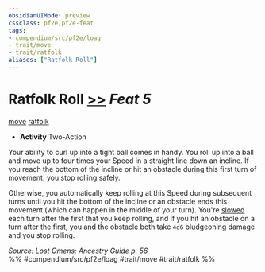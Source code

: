 ```yaml
---
obsidianUIMode: preview
cssclass: pf2e,pf2e-feat
tags:
- compendium/src/pf2e/loag
- trait/move
- trait/ratfolk
aliases: ["Ratfolk Roll"]
---
```

# Ratfolk Roll  [>>](../../Rules/core-rulebook/chapter-9-playing-the-game.md#Actions "Two-Action") *Feat 5*  
[move](../../Rules/traits/move.md)  [ratfolk](../../Rules/traits/ratfolk-b1.md)  

- **Activity** Two-Action

Your ability to curl up into a tight ball comes in handy. You roll up into a ball and move up to four times your Speed in a straight line down an incline. If you reach the bottom of the incline or hit an obstacle during this first turn of movement, you stop rolling safely.

Otherwise, you automatically keep rolling at this Speed during subsequent turns until you hit the bottom of the incline or an obstacle ends this movement (which can happen in the middle of your turn). You're [slowed](../../Rules/conditions.md#Slowed) each turn after the first that you keep rolling, and if you hit an obstacle on a turn after the first, you and the obstacle both take `4d6` bludgeoning damage and you stop rolling.

*Source: Lost Omens: Ancestry Guide p. 56*  
%% #compendium/src/pf2e/loag #trait/move #trait/ratfolk %%